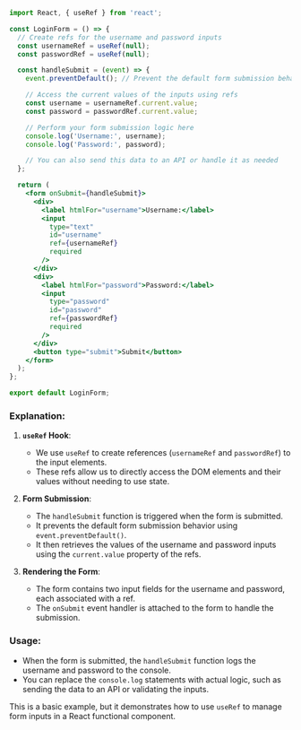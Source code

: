 ```jsx
import React, { useRef } from 'react';

const LoginForm = () => {
  // Create refs for the username and password inputs
  const usernameRef = useRef(null);
  const passwordRef = useRef(null);

  const handleSubmit = (event) => {
    event.preventDefault(); // Prevent the default form submission behavior

    // Access the current values of the inputs using refs
    const username = usernameRef.current.value;
    const password = passwordRef.current.value;

    // Perform your form submission logic here
    console.log('Username:', username);
    console.log('Password:', password);

    // You can also send this data to an API or handle it as needed
  };

  return (
    <form onSubmit={handleSubmit}>
      <div>
        <label htmlFor="username">Username:</label>
        <input
          type="text"
          id="username"
          ref={usernameRef}
          required
        />
      </div>
      <div>
        <label htmlFor="password">Password:</label>
        <input
          type="password"
          id="password"
          ref={passwordRef}
          required
        />
      </div>
      <button type="submit">Submit</button>
    </form>
  );
};

export default LoginForm;
```

### Explanation:
1. **`useRef` Hook**: 
   - We use `useRef` to create references (`usernameRef` and `passwordRef`) to the input elements.
   - These refs allow us to directly access the DOM elements and their values without needing to use state.

2. **Form Submission**:
   - The `handleSubmit` function is triggered when the form is submitted.
   - It prevents the default form submission behavior using `event.preventDefault()`.
   - It then retrieves the values of the username and password inputs using the `current.value` property of the refs.

3. **Rendering the Form**:
   - The form contains two input fields for the username and password, each associated with a ref.
   - The `onSubmit` event handler is attached to the form to handle the submission.

### Usage:
- When the form is submitted, the `handleSubmit` function logs the username and password to the console.
- You can replace the `console.log` statements with actual logic, such as sending the data to an API or validating the inputs.

This is a basic example, but it demonstrates how to use `useRef` to manage form inputs in a React functional component.
